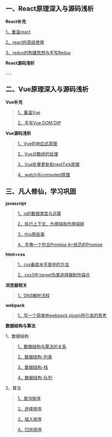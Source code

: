 ## 一、React原理深入与源码浅析

**React补充**

[1、重温react](https://github.com/xiaoliuing/blog/issues/1)

[2、react的高级使用](https://github.com/xiaoliuing/blog/issues/2)

[3、redux的构建思想与手写Redux](https://github.com/xiaoliuing/blog/issues/5)

**React源码浅析**

.....


## 二、Vue原理深入与源码浅析

**Vue补充**

> [1、重温Vue](https://github.com/xiaoliuing/blog/issues/3)
> 
>[2、手写Vue DOM Diff](https://github.com/xiaoliuing/blog/issues/4)

**Vue源码浅析**

> [1、Vue的响应式原理](https://github.com/xiaoliuing/blog/issues/16)
>
> [2、Vue对数组的处理](https://github.com/xiaoliuing/blog/issues/20)
> 
> [3、Vue批量更新和nextTick原理 ](https://github.com/xiaoliuing/blog/issues/21)
>
>[4、watch与computed原理](https://github.com/xiaoliuing/blog/issues/22)

## 三、凡人修仙，学习巩固

**javascript**

> [1、js的数据类型与运算](https://github.com/xiaoliuing/blog/issues/7)
> 
> [2、执行上下文、作用域和作用域链](https://github.com/xiaoliuing/blog/issues/8)
> 
> [3、this那些事](https://github.com/xiaoliuing/blog/issues/18)
> 
> [4、手撸一个符合Promise A+规范的Promise](https://github.com/xiaoliuing/blog/issues/19)

**html+css**

> [1、css垂直水平居中的方法](https://github.com/xiaoliuing/blog/issues/12)

> [2、css3中:target伪类选择器制作锚点](https://github.com/xiaoliuing/blog/issues/15)


**浏览器相关**

>[1、DNS解析流程](https://github.com/xiaoliuing/blog/issues/17)
>
>

**webpack**

> [1、写一个简单地webpack plugin所引发的思考](https://github.com/xiaoliuing/blog/issues/23)

**数据结构与算法**

1、数据结构

> [1、数据结构与算法的关系](https://github.com/xiaoliuing/blog/issues/6)
> 
> [2、数据结构-列表](https://github.com/xiaoliuing/blog/issues/9)
> 
> [3、数据结构-栈](https://github.com/xiaoliuing/blog/issues/24)
> 
> [4、数据结构-队列](https://github.com/xiaoliuing/blog/issues/25)

2、算法

> [1、冒泡排序](https://github.com/xiaoliuing/blog/issues/10)
> 
> [2、选择排序](https://github.com/xiaoliuing/blog/issues/11)
> 
> [3、插入排序](https://github.com/xiaoliuing/blog/issues/13)
> 
> [4、归并排序](https://github.com/xiaoliuing/blog/issues/14)
